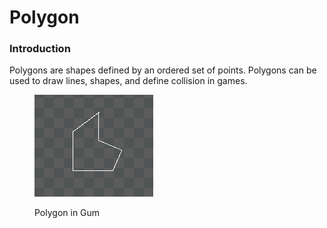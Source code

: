 # Polygon

### Introduction

Polygons are shapes defined by an ordered set of points. Polygons can be used to draw lines, shapes, and define collision in games.

<figure><img src="../../.gitbook/assets/image.png" alt=""><figcaption><p>Polygon in Gum</p></figcaption></figure>

